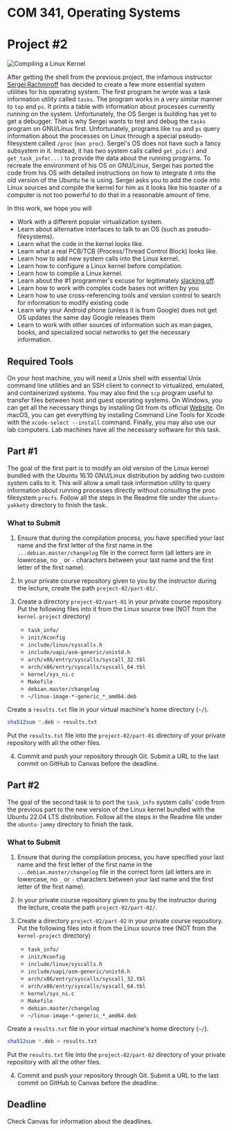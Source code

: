 COM 341, Operating Systems
==========================
# Project #2

![Compiling a Linux Kernel](http://i.imgur.com/t0c7Wav.gif)

After getting the shell from the previous project, the infamous instructor [Sergei Rachmiroff](https://i.imgur.com/hLHngQQ.jpg) has decided to create a few more essential system utilities for his operating system. The first program he wrote was a task information utility called `tasks`. The program works in a very similar manner to `top` and `ps`. It prints a table with information about processes currently running on the system. Unfortunately, the OS Sergei is building has yet to get a debugger. That is why Sergei wants to test and debug the `tasks` program on GNU/Linux first. Unfortunately, programs like `top` and `ps` query information about the processes on Linux through a special pseudo-filesystem called `/proc` (`man proc`). Sergei's OS does not have such a fancy subsystem in it. Instead, it has two system calls called `get_pids()` and `get_task_info(...)` to provide the data about the running programs. To recreate the environment of his OS on GNU/Linux, Sergei has ported the code from his OS with detailed instructions on how to integrate it into the old version of the Ubuntu he is using. Sergei asks you to add the code into Linux sources and compile the kernel for him as it looks like his toaster of a computer is not too powerful to do that in a reasonable amount of time.

In this work, we hope you will

* Work with a different popular virtualization system.
* Learn about alternative interfaces to talk to an OS (such as pseudo-filesystems).
* Learn what the code in the kernel looks like.
* Learn what a real PCB/TCB (Process/Thread Control Block) looks like.
* Learn how to add new system calls into the Linux kernel.
* Learn how to configure a Linux kernel before compilation.
* Learn how to compile a Linux kernel.
* Learn about the #1 programmer's excuse for legitimately [slacking off](https://xkcd.com/303).
* Learn how to work with complex code bases not written by you
* Learn how to use cross-referencing tools and version control to search for information to modify existing code
* Learn why your Android phone (unless it is from Google) does not get OS updates the same day Google releases them
* Learn to work with other sources of information such as man pages, books, and specialized social networks to get the necessary information.

## Required Tools

On your host machine, you will need a Unix shell with essential Unix command line utilities and an SSH client to connect to virtualized, emulated, and containerized systems. You may also find the `scp` program useful to transfer files between host and guest operating systems. On Windows, you can get all the necessary things by installing Git from its official [Website](https://git-scm.com). On macOS, you can get everything by installing Command Line Tools for Xcode with the `xcode-select --install` command. Finally, you may also use our lab computers. Lab machines have all the necessary software for this task.

## Part #1

The goal of the first part is to modify an old version of the Linux kernel bundled with the Ubuntu 16.10 GNU/Linux distribution by adding two custom system calls to it. This will allow a small task information utility to query information about running processes directly without consulting the proc filesystem `procfs`. Follow all the steps in the Readme file under the `ubuntu-yakkety` directory to finish the task.

### What to Submit

1. Ensure that during the compilation process, you have specified your last name and the first letter of the first name in the `...debian.master/changelog` file in the correct form (all letters are in lowercase, no `_` or `-` characters between your last name and the first letter of the first name).

2. In your private course repository given to you by the instructor during the lecture, create the path `project-02/part-01/`.

3. Create a directory `project-02/part-01` in your private course repository. Put the following files into it from the Linux source tree (NOT from the `kernel-project` directory)

    * `task_info/`
    * `init/Kconfig`
    * `include/linux/syscalls.h`
    * `include/uapi/asm-generic/unistd.h`
    * `arch/x86/entry/syscalls/syscall_32.tbl`
    * `arch/x86/entry/syscalls/syscall_64.tbl`
    * `kernel/sys_ni.c`
    * `Makefile`
    * `debian.master/changelog`
    * `~/linux-image-*-generic_*_amd64.deb`

Create a `results.txt` file in your virtual machine's home directory (`~/`).

```bash
sha512sum *.deb > results.txt
```

Put the `results.txt` file into the `project-02/part-01` directory of your private repository with all the other files.

4. Commit and push your repository through Git. Submit a URL to the last commit on GitHub to Canvas before the deadline.

## Part #2

The goal of the second task is to port the `task_info` system calls' code from the previous part to the new version of the Linux kernel bundled with the Ubuntu 22.04 LTS distribution. Follow all the steps in the Readme file under the `ubuntu-jammy` directory to finish the task.

### What to Submit

1. Ensure that during the compilation process, you have specified your last name and the first letter of the first name in the `...debian.master/changelog` file in the correct form (all letters are in lowercase, no `_` or `-` characters between your last name and the first letter of the first name).

2. In your private course repository given to you by the instructor during the lecture, create the path `project-02/part-02/`.

3. Create a directory `project-02/part-02` in your private course repository. Put the following files into it from the Linux source tree (NOT from the `kernel-project` directory)

    * `task_info/`
    * `init/Kconfig`
    * `include/linux/syscalls.h`
    * `include/uapi/asm-generic/unistd.h`
    * `arch/x86/entry/syscalls/syscall_32.tbl`
    * `arch/x86/entry/syscalls/syscall_64.tbl`
    * `kernel/sys_ni.c`
    * `Makefile`
    * `debian.master/changelog`
    * `~/linux-image-*-generic_*_amd64.deb`

Create a `results.txt` file in your virtual machine's home directory (`~/`).

```bash
sha512sum *.deb > results.txt
```

Put the `results.txt` file into the `project-02/part-02` directory of your private repository with all the other files.

4. Commit and push your repository through Git. Submit a URL to the last commit on GitHub to Canvas before the deadline.

## Deadline

Check Canvas for information about the deadlines.
